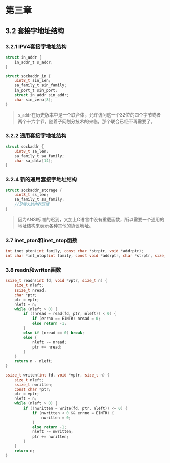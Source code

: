 # 第三章

## 3.2 套接字地址结构

### 3.2.1 IPV4套接字地址结构

```c
struct in_addr {
    in_addr_t s_addr;
}

struct sockaddr_in {
    uint8_t sin_len;
    sa_family_t sin_family;
    in_port_t sin_port;
    struct in_addr sin_addr;
    char sin_zero[8];
}
```

>`s_addr`在历史版本中是一个联合体，允许访问这一个32位的四个字节或者两个十六字节，随着子网划分技术的来临，那个联合已经不再需要了。

### 3.2.2 通用套接字地址结构

```c
struct sockaddr {
    uint8_t sa_len;
    sa_family_t sa_family;
    char sa_data[14];
}
```

### 3.2.4 新的通用套接字地址结构

```c
struct sockaddr_storage {
    uint8_t ss_len;
    sa_family_t ss_family;
    //足够大的内存区域
}
```

> 因为ANSI标准的迟到，又加上C语言中没有重载函数，所以需要一个通用的地址结构来表示各种其他的协议地址。

### 3.7 inet_pton和inet_ntop函数

```c
int inet_pton(int family, const char *strptr, void *addrptr);
int char *int_ntop(int family, const void *addrptr, char *strptr, size_t len);
```

### 3.8 readn和writen函数

```c
ssize_t readn(int fd, void *vptr, size_t n) {
    size_t nleft;
    ssize_t nread;
    char *ptr;
    ptr = vptr;
    nleft = n;
    while (nleft > 0) {
        if ((nread = read(fd, ptr, nleft)) < 0) {
            if (errno == EINTR) nread = 0;
            else return -1;
        }
        else if (nread == 0) break;
        else {
            nleft -= nread;
            ptr += nread;
        }
    }
    return n - nleft;
}

ssize_t writen(int fd, void *vptr, size_t n) {
    size_t nleft;
    ssize_t nwritten;
    const char *ptr;
    ptr = vptr;
    nleft = n;
    while (nleft > 0) {
        if ((nwritten = write(fd, ptr, nleft)) <= 0) {
            if (nwritten < 0 && errno = EINTR) {
                nwritten = 0;
            }
            else return -1;
            nleft -= nwritten;
            ptr += nwritten;
        }
    }
    return n;
}
```